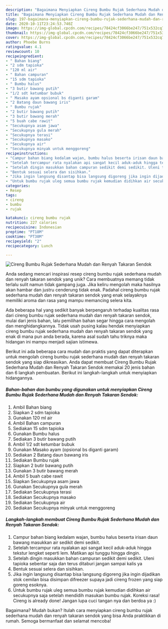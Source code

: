 ```yaml
---
description: "Bagaimana Menyiapkan Cireng Bumbu Rujak Sederhana Mudah dan Renyah Takaran Sendok, Bikin Ngiler"
title: "Bagaimana Menyiapkan Cireng Bumbu Rujak Sederhana Mudah dan Renyah Takaran Sendok, Bikin Ngiler"
slug: 197-bagaimana-menyiapkan-cireng-bumbu-rujak-sederhana-mudah-dan-renyah-takaran-sendok-bikin-ngiler
date: 2020-10-11T23:24:53.740Z
image: https://img-global.cpcdn.com/recipes/78424cf3066be247/751x532cq70/cireng-bumbu-rujak-sederhana-mudah-dan-renyah-takaran-sendok-foto-resep-utama.jpg
thumbnail: https://img-global.cpcdn.com/recipes/78424cf3066be247/751x532cq70/cireng-bumbu-rujak-sederhana-mudah-dan-renyah-takaran-sendok-foto-resep-utama.jpg
cover: https://img-global.cpcdn.com/recipes/78424cf3066be247/751x532cq70/cireng-bumbu-rujak-sederhana-mudah-dan-renyah-takaran-sendok-foto-resep-utama.jpg
author: Phoebe Burns
ratingvalue: 4.1
reviewcount: 10
recipeingredient:
- " Bahan biang"
- "2 sdm tapioka"
- "120 ml air"
- " Bahan campuran"
- "15 sdm tapioka"
- " Bumbu halus"
- "3 butir bawang putih"
- "1/2 sdt ketumbar bubuk"
- " Masako ayam opsional bs diganti garam"
- "2 Batang daun bawang iris"
- " Bumbu rujak"
- "2 butir bawang putih"
- "3 butir bawang merah"
- "5 buah cabe rawit"
- "Secukupnya asam jawa"
- "Secukupnya gula merah"
- "Secukupnya terasi"
- "Secukupnya masako"
- "Secukupnya air"
- "Secukupnya minyak untuk menggoreng"
recipeinstructions:
- "Campur bahan biang kedalam wajan, bumbu halus beserta irisan daun bawang masukkan air sedikit demi sedikit."
- "Setelah tercampur rata nyalakan api sangat kecil aduk-aduk hingga tekstur lengket seperti lem. Matikan api tunggu hingga dingin."
- "Setelah dingin masukkan bahan campuran sedikit demi sedikit. Uleni tapioka sebentar saja dan terus ditaburi jangan sampai kalis ya"
- "Bentuk sesuai selera dan sisihkan."
- "Jika ingin langsung disantap bisa langsung digoreng jika ingin dijadikan stok cemilan bisa disimpan difreezer supaya jadi cireng frozen yang siap goreng esoknya."
- "Untuk bumbu rujak uleg semua bumbu rujak kemudian didihkan air secukupnya saja setelah mendidih masukan bumbu rujak. Koreksi rasa! Cireng is already done! Jangan lupa cuci tangan nya dan berdoa ya :)"
categories:
- Resep
tags:
- cireng
- bumbu
- rujak

katakunci: cireng bumbu rujak 
nutrition: 227 calories
recipecuisine: Indonesian
preptime: "PT18M"
cooktime: "PT30M"
recipeyield: "2"
recipecategory: Lunch

---
```



![Cireng Bumbu Rujak Sederhana Mudah dan Renyah Takaran Sendok](https://img-global.cpcdn.com/recipes/78424cf3066be247/751x532cq70/cireng-bumbu-rujak-sederhana-mudah-dan-renyah-takaran-sendok-foto-resep-utama.jpg)

Anda sedang mencari inspirasi resep cireng bumbu rujak sederhana mudah dan renyah takaran sendok yang unik? Cara membuatnya memang tidak terlalu sulit namun tidak gampang juga. Jika keliru mengolah maka hasilnya akan hambar dan justru cenderung tidak enak. Padahal cireng bumbu rujak sederhana mudah dan renyah takaran sendok yang enak selayaknya memiliki aroma dan rasa yang mampu memancing selera kita.



Ada beberapa hal yang sedikit banyak berpengaruh terhadap kualitas rasa dari cireng bumbu rujak sederhana mudah dan renyah takaran sendok, mulai dari jenis bahan, lalu pemilihan bahan segar hingga cara mengolah dan menghidangkannya. Tidak usah pusing kalau hendak menyiapkan cireng bumbu rujak sederhana mudah dan renyah takaran sendok yang enak di mana pun anda berada, karena asal sudah tahu triknya maka hidangan ini mampu menjadi sajian istimewa.


Berikut ini ada beberapa cara mudah dan praktis yang dapat diterapkan untuk mengolah cireng bumbu rujak sederhana mudah dan renyah takaran sendok yang siap dikreasikan. Anda dapat membuat Cireng Bumbu Rujak Sederhana Mudah dan Renyah Takaran Sendok memakai 20 jenis bahan dan 6 langkah pembuatan. Berikut ini langkah-langkah untuk menyiapkan hidangannya.

<!--inarticleads1-->

##### Bahan-bahan dan bumbu yang digunakan untuk menyiapkan Cireng Bumbu Rujak Sederhana Mudah dan Renyah Takaran Sendok:

1. Ambil  Bahan biang
1. Siapkan 2 sdm tapioka
1. Gunakan 120 ml air
1. Ambil  Bahan campuran
1. Sediakan 15 sdm tapioka
1. Gunakan  Bumbu halus
1. Sediakan 3 butir bawang putih
1. Ambil 1/2 sdt ketumbar bubuk
1. Gunakan  Masako ayam (opsional bs diganti garam)
1. Sediakan 2 Batang daun bawang iris
1. Sediakan  Bumbu rujak
1. Siapkan 2 butir bawang putih
1. Gunakan 3 butir bawang merah
1. Ambil 5 buah cabe rawit
1. Siapkan Secukupnya asam jawa
1. Gunakan Secukupnya gula merah
1. Sediakan Secukupnya terasi
1. Sediakan Secukupnya masako
1. Sediakan Secukupnya air
1. Sediakan Secukupnya minyak untuk menggoreng




<!--inarticleads2-->

##### Langkah-langkah membuat Cireng Bumbu Rujak Sederhana Mudah dan Renyah Takaran Sendok:

1. Campur bahan biang kedalam wajan, bumbu halus beserta irisan daun bawang masukkan air sedikit demi sedikit.
1. Setelah tercampur rata nyalakan api sangat kecil aduk-aduk hingga tekstur lengket seperti lem. Matikan api tunggu hingga dingin.
1. Setelah dingin masukkan bahan campuran sedikit demi sedikit. Uleni tapioka sebentar saja dan terus ditaburi jangan sampai kalis ya
1. Bentuk sesuai selera dan sisihkan.
1. Jika ingin langsung disantap bisa langsung digoreng jika ingin dijadikan stok cemilan bisa disimpan difreezer supaya jadi cireng frozen yang siap goreng esoknya.
1. Untuk bumbu rujak uleg semua bumbu rujak kemudian didihkan air secukupnya saja setelah mendidih masukan bumbu rujak. Koreksi rasa! Cireng is already done! Jangan lupa cuci tangan nya dan berdoa ya :)




Bagaimana? Mudah bukan? Itulah cara menyiapkan cireng bumbu rujak sederhana mudah dan renyah takaran sendok yang bisa Anda praktikkan di rumah. Semoga bermanfaat dan selamat mencoba!
